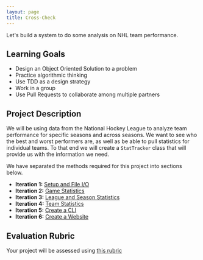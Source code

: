 ```yaml
---
layout: page
title: Cross-Check
---
```


Let's build a system to do some analysis on NHL team performance.

## Learning Goals

* Design an Object Oriented Solution to a problem
* Practice algorithmic thinking
* Use TDD as a design strategy
* Work in a group
* Use Pull Requests to collaborate among multiple partners

## Project Description

We will be using data from the National Hockey League to analyze team performance for specific seasons and across seasons. We want to see who the best and worst performers are, as well as be able to pull statistics for individual teams. To that end we will create a `StatTracker` class that will provide us with the information we need.

We have separated the methods required for this project into sections below.

* **Iteration 1:** [Setup and File I/O](./iterations/file_io)
* **Iteration 2:** [Game Statistics](./iterations/game_statistics)
* **Iteration 3:** [League and Season Statistics](./iterations/league_and_season_statistics)
* **Iteration 4:** [Team Statistics](./iterations/team_statistics)
* **Iteration 5:** [Create a CLI](./iterations/command_line)
* **Iteration 6:** [Create a Website](./iterations/website)

## Evaluation Rubric

Your project will be assessed using [this rubric](./rubric)
